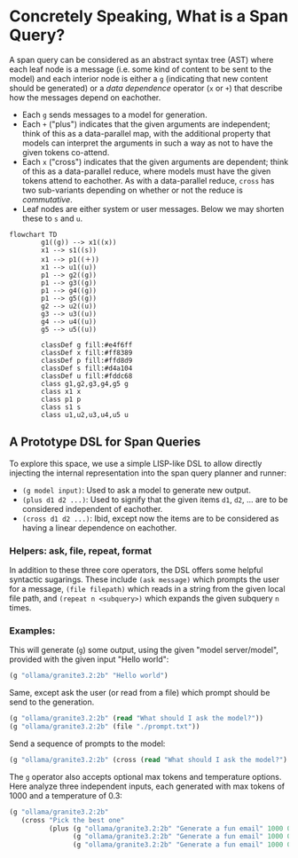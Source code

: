 # Concretely Speaking, What is a Span Query?

A span query can be considered as an abstract syntax tree (AST) where
each leaf node is a message (i.e. some kind of content to be sent to
the model) and each interior node is either a `g` (indicating that new
content should be generated) or a *data dependence* operator (`x` or
`+`) that describe how the messages depend on eachother.

- Each `g` sends messages to a model for generation.
- Each `+` ("plus") indicates that the given arguments are
independent; think of this as a data-parallel map, with the additional
property that models can interpret the arguments in such a way as not
to have the given tokens co-attend.
- Each `x` ("cross") indicates that the given arguments are dependent;
think of this as a data-parallel reduce, where models must have the
given tokens attend to eachother. As with a data-parallel reduce,
`cross` has two sub-variants depending on whether or not the reduce is
*commutative*.
- Leaf nodes are either system or user messages. Below we may shorten
  these to `s` and `u`.

```mermaid
flowchart TD
        g1((g)) --> x1((x))
        x1 --> s1((s))
        x1 --> p1((＋))
        x1 --> u1((u))
        p1 --> g2((g))
        p1 --> g3((g))
        p1 --> g4((g))
        p1 --> g5((g))
        g2 --> u2((u))
        g3 --> u3((u))
        g4 --> u4((u))
        g5 --> u5((u))

        classDef g fill:#e4f6ff
        classDef x fill:#ff8389
        classDef p fill:#ffd8d9
        classDef s fill:#d4a104
        classDef u fill:#fddc68
        class g1,g2,g3,g4,g5 g
        class x1 x
        class p1 p
        class s1 s
        class u1,u2,u3,u4,u5 u
```

## A Prototype DSL for Span Queries

To explore this space, we use a simple LISP-like DSL to allow directly
injecting the internal representation into the span query planner and
runner:

- `(g model input)`: Used to ask a model to generate new output.
- `(plus d1 d2 ...)`: Used to signify that the given items `d1`, `d2`,
  ... are to be considered independent of eachother.
- `(cross d1 d2 ...)`: Ibid, except now the items are to be considered
  as having a linear dependence on eachother.

### Helpers: ask, file, repeat, format
In addition to these three core operators, the DSL offers some helpful
syntactic sugarings. These include `(ask message)` which prompts the
user for a message, `(file filepath)` which reads in a string from the
given local file path, and `(repeat n <subquery>)` which expands the
given subquery `n` times.

### Examples:

This will generate (`g`) some output, using the given "model server/model", provided with the given input "Hello world":
```lisp
(g "ollama/granite3.2:2b" "Hello world")
```

Same, except ask the user (or read from a file) which prompt should be send to the generation.
```lisp
(g "ollama/granite3.2:2b" (read "What should I ask the model?"))
(g "ollama/granite3.2:2b" (file "./prompt.txt"))
```

Send a sequence of prompts to the model:
```lisp
(g "ollama/granite3.2:2b" (cross (read "What should I ask the model?")  (file "./prompt.txt")))
```

The `g` operator also accepts optional max tokens and temperature
options. Here analyze three independent inputs, each generated with
max tokens of 1000 and a temperature of 0.3:
```lisp
(g "ollama/granite3.2:2b"
   (cross "Pick the best one"
          (plus (g "ollama/granite3.2:2b" "Generate a fun email" 1000 0.3)
                (g "ollama/granite3.2:2b" "Generate a fun email" 1000 0.3)
                (g "ollama/granite3.2:2b" "Generate a fun email" 1000 0.3))))
```
